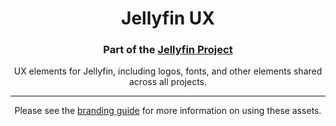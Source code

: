 <h1 align="center">Jellyfin UX</h1>
<h3 align="center">Part of the <a href="https://jellyfin.org">Jellyfin Project</a></h3>

<p align="center">
UX elements for Jellyfin, including logos, fonts, and other elements shared across all projects.
</p>

---
<p align="center">
Please see the <a href="https://docs.jellyfin.org/general/contributing/branding.html">branding guide</a> for more information on using these assets.
</p>
